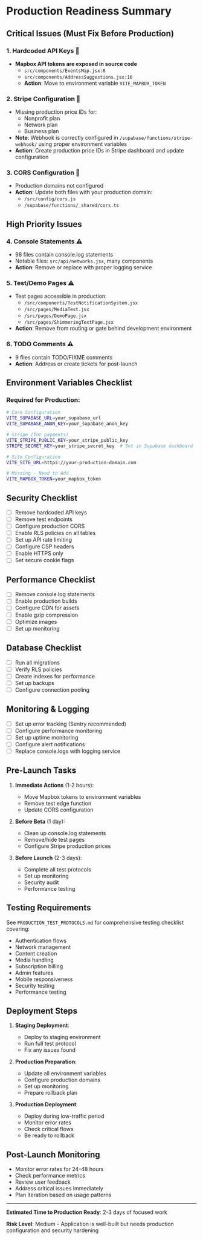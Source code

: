 # Production Readiness Summary

## Critical Issues (Must Fix Before Production)

### 1. **Hardcoded API Keys** 🚨
- **Mapbox API tokens are exposed in source code**
  - `src/components/EventsMap.jsx:8`
  - `src/components/AddressSuggestions.jsx:16`
  - **Action**: Move to environment variable `VITE_MAPBOX_TOKEN`

### 2. **Stripe Configuration** 🚨
- Missing production price IDs for:
  - Nonprofit plan
  - Network plan
  - Business plan
- **Note**: Webhook is correctly configured in `/supabase/functions/stripe-webhook/` using proper environment variables
- **Action**: Create production price IDs in Stripe dashboard and update configuration

### 3. **CORS Configuration** 🚨
- Production domains not configured
- **Action**: Update both files with your production domain:
  - `/src/config/cors.js`
  - `/supabase/functions/_shared/cors.ts`

## High Priority Issues

### 4. **Console Statements** ⚠️
- 98 files contain console.log statements
- Notable files: `src/api/networks.jsx`, many components
- **Action**: Remove or replace with proper logging service

### 5. **Test/Demo Pages** ⚠️
- Test pages accessible in production:
  - `/src/components/TestNotificationSystem.jsx`
  - `/src/pages/MediaTest.jsx`
  - `/src/pages/DemoPage.jsx`
  - `/src/pages/ShimmeringTextPage.jsx`
- **Action**: Remove from routing or gate behind development environment

### 6. **TODO Comments** ⚠️
- 9 files contain TODO/FIXME comments
- **Action**: Address or create tickets for post-launch

## Environment Variables Checklist

### Required for Production:
```bash
# Core Configuration
VITE_SUPABASE_URL=your_supabase_url
VITE_SUPABASE_ANON_KEY=your_supabase_anon_key

# Stripe (for payments)
VITE_STRIPE_PUBLIC_KEY=your_stripe_public_key
STRIPE_SECRET_KEY=your_stripe_secret_key  # Set in Supabase dashboard

# Site Configuration
VITE_SITE_URL=https://your-production-domain.com

# Missing - Need to Add
VITE_MAPBOX_TOKEN=your_mapbox_token
```

## Security Checklist

- [ ] Remove hardcoded API keys
- [ ] Remove test endpoints
- [ ] Configure production CORS
- [ ] Enable RLS policies on all tables
- [ ] Set up API rate limiting
- [ ] Configure CSP headers
- [ ] Enable HTTPS only
- [ ] Set secure cookie flags

## Performance Checklist

- [ ] Remove console.log statements
- [ ] Enable production builds
- [ ] Configure CDN for assets
- [ ] Enable gzip compression
- [ ] Optimize images
- [ ] Set up monitoring

## Database Checklist

- [ ] Run all migrations
- [ ] Verify RLS policies
- [ ] Create indexes for performance
- [ ] Set up backups
- [ ] Configure connection pooling

## Monitoring & Logging

- [ ] Set up error tracking (Sentry recommended)
- [ ] Configure performance monitoring
- [ ] Set up uptime monitoring
- [ ] Configure alert notifications
- [ ] Replace console.logs with logging service

## Pre-Launch Tasks

1. **Immediate Actions** (1-2 hours):
   - Move Mapbox tokens to environment variables
   - Remove test edge function
   - Update CORS configuration

2. **Before Beta** (1 day):
   - Clean up console.log statements
   - Remove/hide test pages
   - Configure Stripe production prices

3. **Before Launch** (2-3 days):
   - Complete all test protocols
   - Set up monitoring
   - Security audit
   - Performance testing

## Testing Requirements

See `PRODUCTION_TEST_PROTOCOLS.md` for comprehensive testing checklist covering:
- Authentication flows
- Network management
- Content creation
- Media handling
- Subscription billing
- Admin features
- Mobile responsiveness
- Security testing
- Performance testing

## Deployment Steps

1. **Staging Deployment**:
   - Deploy to staging environment
   - Run full test protocol
   - Fix any issues found

2. **Production Preparation**:
   - Update all environment variables
   - Configure production domains
   - Set up monitoring
   - Prepare rollback plan

3. **Production Deployment**:
   - Deploy during low-traffic period
   - Monitor error rates
   - Check critical flows
   - Be ready to rollback

## Post-Launch Monitoring

- Monitor error rates for 24-48 hours
- Check performance metrics
- Review user feedback
- Address critical issues immediately
- Plan iteration based on usage patterns

---

**Estimated Time to Production Ready**: 2-3 days of focused work

**Risk Level**: Medium - Application is well-built but needs production configuration and security hardening